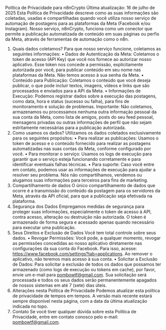 Política de Privacidade para n8nCrypto
Última atualização: 16 de julho de 2025
Esta Política de Privacidade descreve como as suas informações são coletadas, usadas e compartilhadas quando você utiliza nosso serviço de automação de postagens para as plataformas da Meta (Facebook e/ou Instagram).
Nosso serviço, n8nCrypto, funciona como um conector que permite a publicação automatizada de conteúdo em suas páginas ou perfis da Meta, através de ferramentas de automação como o n8n.
1. Quais dados coletamos?
Para que nosso serviço funcione, coletamos as seguintes informações:
•	Dados de Autenticação da Meta: Coletamos o token de acesso (API Key) que você nos fornece ao autorizar nosso aplicativo. Esse token nos concede a permissão, explicitamente autorizada por você, para publicar conteúdo em seu nome nas plataformas da Meta. Não temos acesso à sua senha da Meta.
•	Conteúdo para Publicação: Coletamos o conteúdo que você deseja publicar, o que pode incluir textos, imagens, vídeos e links que são processados e enviados para a API da Meta.
•	Informações de Execução: Podemos registrar dados sobre a execução das postagens, como data, hora e status (sucesso ou falha), para fins de monitoramento e solução de problemas.
Importante: Não coletamos, armazenamos ou processamos nenhuma outra informação pessoal da sua conta da Meta, como lista de amigos, posts do seu feed pessoal, mensagens privadas ou outras informações de perfil que não sejam estritamente necessárias para a publicação autorizada.
2. Como usamos os dados?
Utilizamos os dados coletados exclusivamente para os seguintes propósitos:
•	Para realizar as publicações: Usamos o token de acesso e o conteúdo fornecido para realizar as postagens automatizadas nas suas contas da Meta, conforme configurado por você.
•	Para monitorar o serviço: Usamos os logs de execução para garantir que o serviço esteja funcionando corretamente e para identificar eventuais falhas técnicas.
•	Para suporte: Caso você entre em contato, podemos usar as informações de execução para ajudar a resolver seu problema.
Nós não compartilhamos, vendemos ou alugamos suas informações para terceiros para fins de marketing.
3. Compartilhamento de dados
O único compartilhamento de dados que ocorre é a transmissão do conteúdo da postagem para os servidores da Meta, através da API oficial, para que a publicação seja efetivada na plataforma.
4. Segurança dos Dados
Empregamos medidas de segurança para proteger suas informações, especialmente o token de acesso à API, contra acesso, alteração ou destruição não autorizada. O token é armazenado de forma segura e acessado apenas quando necessário para executar uma publicação.
5. Seus Direitos e Exclusão de Dados
Você tem total controle sobre seus dados.
•	Revogar Permissões: Você pode, a qualquer momento, revogar as permissões concedidas ao nosso aplicativo diretamente nas configurações da sua conta do Facebook. Para isso, acesse: https://www.facebook.com/settings?tab=applications. Ao remover o aplicativo, não teremos mais acesso à sua conta.
•	Solicitar a Exclusão de Dados: Para solicitar a exclusão de todos os dados que possamos ter armazenado (como logs de execução ou tokens em cache), por favor, envie um e-mail para pombowtf@gmail.com. Sua solicitação será processada e todos os seus dados serão permanentemente apagados de nossos sistemas em até 7 (sete) dias úteis.
6. Alterações nesta Política de Privacidade
Podemos atualizar esta política de privacidade de tempos em tempos. A versão mais recente estará sempre disponível nesta página, com a data da última atualização indicada no topo.
7. Contato
Se você tiver qualquer dúvida sobre esta Política de Privacidade, entre em contato conosco pelo e-mail: pombowtf@gmail.com.
